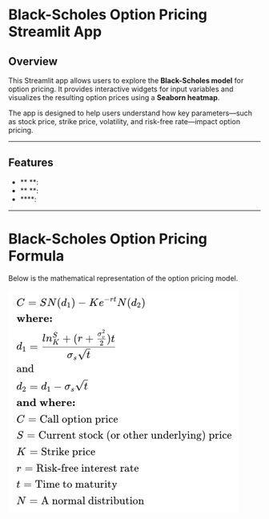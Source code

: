 # Black-Scholes Option Pricing Streamlit App

## Overview
This Streamlit app allows users to explore the **Black-Scholes model** for option pricing. It provides interactive widgets for input variables and visualizes the resulting option prices using a **Seaborn heatmap**.

The app is designed to help users understand how key parameters—such as stock price, strike price, volatility, and risk-free rate—impact option pricing.

---

## Features
- ** **: 
- ** **:
- ****:

---

# Black-Scholes Option Pricing Formula

Below is the mathematical representation of the option pricing model.

![Black-Scholes Formula](./Black-Scholes-Formula.png)
